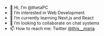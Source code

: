 - 👋 Hi, I’m @thetaPC
- 👀 I’m interested in Web Development
- 🌱 I’m currently learning Next.js and React
- 💞️ I’m looking to collaborate on chat systems
- 📫 How to reach me: Twitter [@this__maria](https://twitter.com/this__maria)
